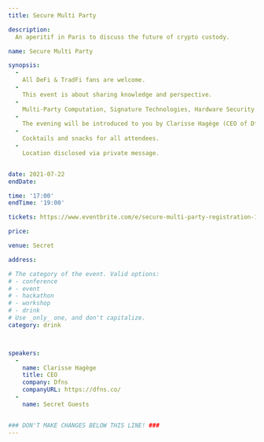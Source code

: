 ```yaml
---
title: Secure Multi Party

description: 
  An aperitif in Paris to discuss the future of crypto custody.

name: Secure Multi Party

synopsis:
  -
    All DeFi & TradFi fans are welcome.
  -
    This event is about sharing knowledge and perspective.
  -
    Multi-Party Computation, Signature Technologies, Hardware Security Modules, Single Point of Failure, Cold, Warm & Hot Storage, Decentralization, Thresholdization, Hashing, Networking, Cyber-attacks, Human Intermediation, Post-Quantum, Compliance, Regulation and more. No stone will be left unturned.
  -
    The evening will be introduced to you by Clarisse Hagège (CEO of Dfns) with a pitch and we will have the pleasure of hearing the former Deputy Head of the French Cyber Command, a PhD researcher in cryptography from the École Normale Supérieure, the former Head of Compliance of Vo1t Digital Asset Custody, entrepreneurs and bankers talk to us about best practices and future developments of all things security, custody and regulation in crypto.
  -
    Cocktails and snacks for all attendees.
  -
    Location disclosed via private message.


date: 2021-07-22
endDate:

time: '17:00'
endTime: '19:00'

tickets: https://www.eventbrite.com/e/secure-multi-party-registration-163478952949

price: 

venue: Secret

address: 

# The category of the event. Valid options:
# - conference
# - event
# - hackathon
# - workshop
# - drink
# Use _only_ one, and don't capitalize.
category: drink



speakers:
  -
    name: Clarisse Hagège
    title: CEO
    company: Dfns
    companyURL: https://dfns.co/
  -
    name: Secret Guests


### DON'T MAKE CHANGES BELOW THIS LINE! ###
---
```

<!-- ### DON'T MAKE CHANGES BELOW THIS LINE! ### -->

<Event-Content/>
